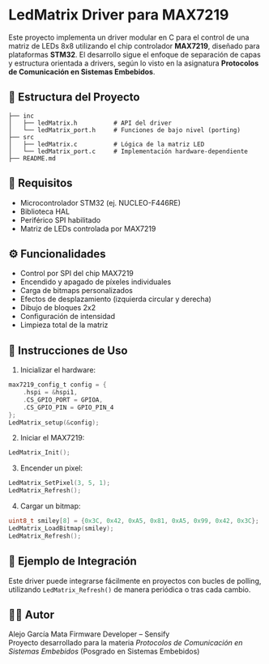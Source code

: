 # LedMatrix Driver para MAX7219

Este proyecto implementa un driver modular en C para el control de una matriz de LEDs 8x8 utilizando el chip controlador **MAX7219**, diseñado para plataformas **STM32**. El desarrollo sigue el enfoque de separación de capas y estructura orientada a drivers, según lo visto en la asignatura **Protocolos de Comunicación en Sistemas Embebidos**.

## 🧩 Estructura del Proyecto

```
├── inc
│   ├── ledMatrix.h          # API del driver
│   └── ledMatrix_port.h     # Funciones de bajo nivel (porting)
├── src
│   ├── ledMatrix.c          # Lógica de la matriz LED
│   └── ledMatrix_port.c     # Implementación hardware-dependiente
├── README.md
```

## 🔧 Requisitos

- Microcontrolador STM32 (ej. NUCLEO-F446RE)
- Biblioteca HAL
- Periférico SPI habilitado
- Matriz de LEDs controlada por MAX7219

## ⚙️ Funcionalidades

- Control por SPI del chip MAX7219
- Encendido y apagado de píxeles individuales
- Carga de bitmaps personalizados
- Efectos de desplazamiento (izquierda circular y derecha)
- Dibujo de bloques 2x2
- Configuración de intensidad
- Limpieza total de la matriz

## 🚀 Instrucciones de Uso

1. Inicializar el hardware:

```c
max7219_config_t config = {
    .hspi = &hspi1,
    .CS_GPIO_PORT = GPIOA,
    .CS_GPIO_PIN = GPIO_PIN_4
};
LedMatrix_setup(&config);
```

2. Iniciar el MAX7219:

```c
LedMatrix_Init();
```

3. Encender un pixel:

```c
LedMatrix_SetPixel(3, 5, 1);
LedMatrix_Refresh();
```

4. Cargar un bitmap:

```c
uint8_t smiley[8] = {0x3C, 0x42, 0xA5, 0x81, 0xA5, 0x99, 0x42, 0x3C};
LedMatrix_LoadBitmap(smiley);
LedMatrix_Refresh();
```

## 🧪 Ejemplo de Integración

Este driver puede integrarse fácilmente en proyectos con bucles de polling, utilizando `LedMatrix_Refresh()` de manera periódica o tras cada cambio.

## 👨‍💻 Autor

Alejo García Mata
Firmware Developer – Sensify  
Proyecto desarrollado para la materia *Protocolos de Comunicación en Sistemas Embebidos* (Posgrado en Sistemas Embebidos)